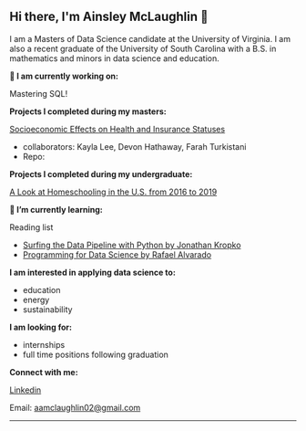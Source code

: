 ## Hi there, I'm Ainsley McLaughlin 👋

I am a Masters of Data Science candidate at the University of Virginia. I am also a recent graduate of the University of South Carolina with a B.S. in mathematics and minors in data science and education. 

**🔭 I am currently working on:**

Mastering SQL!

**Projects I completed during my masters:**

[Socioeconomic Effects on Health and Insurance Statuses](https://docs.google.com/presentation/d/1XzAavpZ8Mt6l6qe3ZlyuJdTKJmhAB6LyjL1LmhnOWVU/edit?usp=sharing)
- collaborators: Kayla Lee, Devon Hathaway, Farah Turkistani
- Repo: 

**Projects I completed during my undergraduate:**

[A Look at Homeschooling in the U.S. from 2016 to 2019](https://public.tableau.com/app/profile/ainsley.mclaughlin/viz/ALookatHomeschoolingintheU_S___2016vs2019/Proj)

**🌱 I’m currently learning:**

Reading list
- [Surfing the Data Pipeline with Python by Jonathan Kropko](https://jkropko.github.io/surfing-the-data-pipeline/intro.html)
- [Programming for Data Science by Rafael Alvarado](https://ontoligent.github.io/DS5100-book/)
  
**I am interested in applying data science to:**
- education
- energy
- sustainability
  
**I am looking for:**
  - internships
  - full time positions following graduation
    
**Connect with me:**

[Linkedin](https://www.linkedin.com/in/ainsley-mclaughlin/)

Email: aamclaughlin02@gmail.com


<!--
**AinsleyM02/AinsleyM02** is a ✨ _special_ ✨ repository because its `README.md` (this file) appears on your GitHub profile.

Here are some ideas to get you started:

- 🔭 I’m currently working on ...
- 🌱 I’m currently learning ...
- 👯 I’m looking to collaborate on ...
- 🤔 I’m looking for help with ...
- 💬 Ask me about ...
- 📫 How to reach me: ...
- 😄 Pronouns: ...
- ⚡ Fun fact: ...
-->

-----
